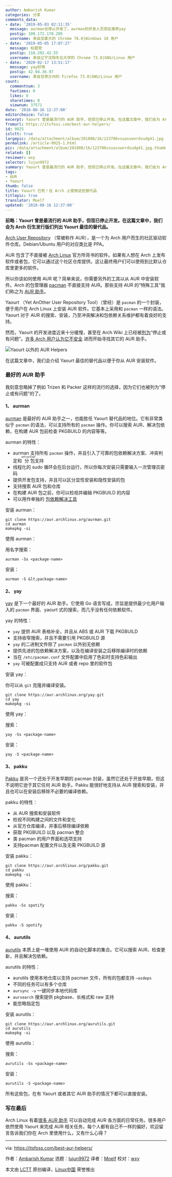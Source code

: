 ```yaml
---
author: Ambarish Kumar
categories: 分享
comments_data:
- date: '2019-05-03 02:11:35'
  message: aurman也停止开发了，aurman的开发人员现在推荐yay
  postip: 108.172.170.205
  username: 来自加拿大的 Chrome 76.0|Windows 10 用户
- date: '2019-05-05 17:07:27'
  message: 标题党
  postip: 118.202.42.55
  username: 来自辽宁沈阳东北大学的 Chrome 73.0|GNU/Linux 用户
- date: '2020-02-17 13:51:17'
  message: yay好用
  postip: 42.94.36.97
  username: 来自甘肃兰州的 Firefox 73.0|GNU/Linux 用户
count:
  commentnum: 3
  favtimes: 0
  likes: 0
  sharetimes: 0
  viewnum: 37571
date: '2018-08-16 12:37:00'
editorchoice: false
excerpt: Yaourt 曾是最流行的 AUR 助手，但现已停止开发。在这篇文章中，我们会为 Arch 衍生发行版们列出 Yaourt 最佳的替代品。
fromurl: https://itsfoss.com/best-aur-helpers/
id: 9925
islctt: true
largepic: /data/attachment/album/201808/16/123706vsuasswnrdsudg41.jpg
permalink: /article-9925-1.html
pic: /data/attachment/album/201808/16/123706vsuasswnrdsudg41.jpg.thumb.jpg
related: []
reviewer: wxy
selector: lujun9972
summary: Yaourt 曾是最流行的 AUR 助手，但现已停止开发。在这篇文章中，我们会为 Arch 衍生发行版们列出 Yaourt 最佳的替代品。
tags:
- AUR
- Yaourt
thumb: false
title: Yaourt 已死！在 Arch 上使用这些替代品
titlepic: true
translator: Moelf
updated: '2018-08-16 12:37:00'
---
```


**前略：Yaourt 曾是最流行的 AUR 助手，但现已停止开发。在这篇文章中，我们会为 Arch 衍生发行版们列出 Yaourt 最佳的替代品。**


[Arch User Repository](https://wiki.archlinux.org/index.php/Arch_User_Repository) （常被称作 AUR），是一个为 Arch 用户而生的社区驱动软件仓库。Debian/Ubuntu 用户的对应类比是 PPA。


AUR 包含了不直接被 [Arch Linux](https://www.archlinux.org/) 官方所背书的软件。如果有人想在 Arch 上发布软件或者包，它可以通过这个社区仓库提供。这让最终用户们可以使用到比默认仓库里更多的软件。


所以你该如何使用 AUR 呢？简单来说，你需要另外的工具以从 AUR 中安装软件。Arch 的包管理器 [pacman](https://wiki.archlinux.org/index.php/pacman) 不直接支持 AUR。那些支持 AUR 的“特殊工具”我们称之为 [AUR 助手](https://wiki.archlinux.org/index.php/AUR_helpers)。


Yaourt （Yet AnOther User Repository Tool）（曾经）是 `pacman` 的一个封装，便于用户在 Arch Linux 上安装 AUR 软件。它基本上采用和 `pacman` 一样的语法。Yaourt 对于 AUR 的搜索、安装，乃至冲突解决和包依赖关系维护都有着良好的支持。


然而，Yaourt 的开发进度近来十分缓慢，甚至在 Arch Wiki 上已经被[列为](https://wiki.archlinux.org/index.php/AUR_helpers#Comparison_table)“停止或有问题”。[许多 Arch 用户认为它不安全](https://www.reddit.com/r/archlinux/comments/4azqyb/whats_so_bad_with_yaourt/) 进而开始寻找其它的 AUR 助手。


![Yaourt 以外的 AUR Helpers](/data/attachment/album/201808/16/123706vsuasswnrdsudg41.jpg)


在这篇文章中，我们会介绍 Yaourt 最佳的替代品以便于你从 AUR 安装软件。


### 最好的 AUR 助手


我刻意忽略掉了例如 Trizen 和 Packer 这样的流行的选择，因为它们也被列为“停止或有问题”的了。


#### 1、 aurman


[aurman](https://github.com/polygamma/aurman) 是最好的 AUR 助手之一，也能胜任 Yaourt 替代品的地位。它有非常类似于 `pacman` 的语法，可以支持所有的 `pacman` 操作。你可以搜索 AUR、解决包依赖，在构建 AUR 包前检查 PKGBUILD 的内容等等。


aurman 的特性：


* aurman 支持所有 `pacman` 操作，并且引入了可靠的包依赖解决方案、冲突判定和<ruby> 分包 <rt>  split package </rt></ruby>支持
* 线程化的 sudo 循环会在后台运行，所以你每次安装只需要输入一次管理员密码
* 提供开发包支持，并且可以区分显性安装和隐性安装的包
* 支持搜索 AUR 包和仓库
* 在构建 AUR 包之前，你可以检视并编辑 PKGBUILD 的内容
* 可以用作单独的 [包依赖解决工具](https://github.com/polygamma/aurman/wiki/Using-aurman-as-dependency-solver)


安装 aurman：



```
git clone https://aur.archlinux.org/aurman.git
cd aurman
makepkg -si

```

使用 aurman：


用名字搜索：



```
aurman -Ss <package-name>

```

安装：



```
aurman -S &lt;package-name>

```

#### 2、 yay


[yay](https://github.com/Jguer/yay) 是下一个最好的 AUR 助手。它使用 Go 语言写成，宗旨是提供最少化用户输入的 `pacman` 界面、yaourt 式的搜索，而几乎没有任何依赖软件。


yay 的特性：


* `yay` 提供 AUR 表格补全，并且从 ABS 或 AUR 下载 PKGBUILD
* 支持收窄搜索，并且不需要引用 PKGBUILD 源
* `yay` 的二进制文件除了 `pacman` 以外别无依赖
* 提供先进的包依赖解决方案，以及在编译安装之后移除编译时的依赖
* 当在 `/etc/pacman.conf` 文件配置中启用了色彩时支持色彩输出
* `yay` 可被配置成只支持 AUR 或者 repo 里的软件包


安装 yay：


你可以从 `git` 克隆并编译安装。



```
git clone https://aur.archlinux.org/yay.git
cd yay
makepkg -si

```

使用 yay：


搜索：



```
yay -Ss <package-name>

```

安装：



```
yay -S <package-name>

```

#### 3、 pakku


[Pakku](https://github.com/kitsunyan/pakku) 是另一个还处于开发早期的 pacman 封装，虽然它还处于开放早期，但这不说明它逊于其它任何 AUR 助手。Pakku 能很好地支持从 AUR 搜索和安装，并且也可以在安装后移除不必要的编译依赖。


pakku 的特性：


* 从 AUR 搜索和安装软件
* 检视不同构建之间的文件和变化
* 从官方仓库编译，并事后移除编译依赖
* 获取 PKGBUILD 以及 pacman 整合
* 类 pacman 的用户界面和选项支持
* 支持pacman 配置文件以及无需 PKGBUILD 源


安装 pakku：



```
git clone https://aur.archlinux.org/pakku.git
cd pakku
makepkg -si

```

使用 pakku：


搜索：



```
pakku -Ss spotify

```

安装：



```
pakku -S spotify

```

#### 4、 aurutils


[aurutils](https://github.com/AladW/aurutils) 本质上是一堆使用 AUR 的自动化脚本的集合。它可以搜索 AUR、检查更新，并且解决包依赖。


aurutils 的特性：


* aurutils 使用本地仓库以支持 pacman 文件，所有的包都支持 `–asdeps`
* 不同的任务可以有多个仓库
* `aursync -u` 一键同步本地代码库
* `aursearch` 搜索提供 pkgbase、长格式和 raw 支持
* 能忽略指定包


安装 aurutils：



```
git clone https://aur.archlinux.org/aurutils.git
cd aurutils
makepkg -si

```

使用 aurutils：


搜索：



```
aurutils -Ss <package-name>

```

安装：



```
aurutils -S <package-name>

```

所有这些包，在有 Yaourt 或者其它 AUR 助手的情况下都可以直接安装。


### 写在最后


Arch Linux 有着[很多 AUR 助手](https://wiki.archlinux.org/index.php/AUR_helpers) 可以自动完成 AUR 各方面的日常任务。很多用户依然使用 Yaourt 来完成 AUR 相关任务，每个人都有自己不一样的偏好，欢迎留言告诉我们你在 Arch 里使用什么，又有什么心得？




---


via: <https://itsfoss.com/best-aur-helpers/>


作者：[Ambarish Kumar](https://itsfoss.com/author/ambarish/) 选题：[lujun9972](https://github.com/lujun9972) 译者：[Moelf](https://github.com/Moelf) 校对：[wxy](https://github.com/wxy)


本文由 [LCTT](https://github.com/LCTT/TranslateProject) 原创编译，[Linux中国](https://linux.cn/) 荣誉推出